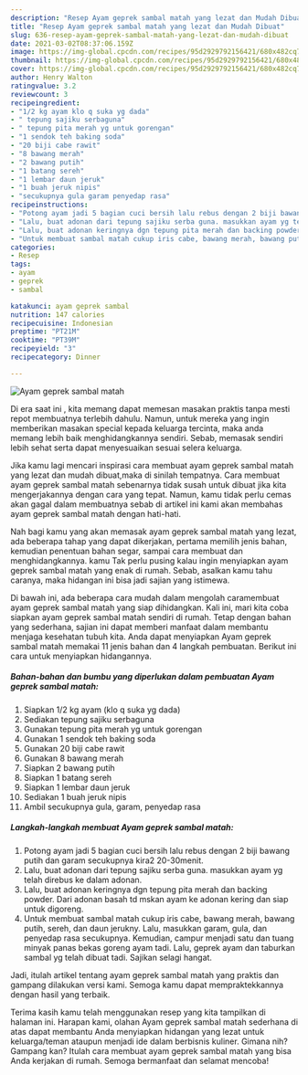 ```yaml
---
description: "Resep Ayam geprek sambal matah yang lezat dan Mudah Dibuat"
title: "Resep Ayam geprek sambal matah yang lezat dan Mudah Dibuat"
slug: 636-resep-ayam-geprek-sambal-matah-yang-lezat-dan-mudah-dibuat
date: 2021-03-02T08:37:06.159Z
image: https://img-global.cpcdn.com/recipes/95d2929792156421/680x482cq70/ayam-geprek-sambal-matah-foto-resep-utama.jpg
thumbnail: https://img-global.cpcdn.com/recipes/95d2929792156421/680x482cq70/ayam-geprek-sambal-matah-foto-resep-utama.jpg
cover: https://img-global.cpcdn.com/recipes/95d2929792156421/680x482cq70/ayam-geprek-sambal-matah-foto-resep-utama.jpg
author: Henry Walton
ratingvalue: 3.2
reviewcount: 3
recipeingredient:
- "1/2 kg ayam klo q suka yg dada"
- " tepung sajiku serbaguna"
- " tepung pita merah yg untuk gorengan"
- "1 sendok teh baking soda"
- "20 biji cabe rawit"
- "8 bawang merah"
- "2 bawang putih"
- "1 batang sereh"
- "1 lembar daun jeruk"
- "1 buah jeruk nipis"
- "secukupnya gula garam penyedap rasa"
recipeinstructions:
- "Potong ayam jadi 5 bagian cuci bersih lalu rebus dengan 2 biji bawang putih dan garam secukupnya kira2 20-30menit."
- "Lalu, buat adonan dari tepung sajiku serba guna. masukkan ayam yg telah direbus ke dalam adonan."
- "Lalu, buat adonan keringnya dgn tepung pita merah dan backing powder. Dari adonan basah td mskan ayam ke adonan kering dan siap untuk digoreng."
- "Untuk membuat sambal matah cukup iris cabe, bawang merah, bawang putih, sereh, dan daun jerukny. Lalu, masukkan garam, gula, dan penyedap rasa secukupnya. Kemudian, campur menjadi satu dan tuang minyak panas bekas goreng ayam tadi. Lalu, geprek ayam dan taburkan sambal yg telah dibuat tadi. Sajikan selagi hangat."
categories:
- Resep
tags:
- ayam
- geprek
- sambal

katakunci: ayam geprek sambal 
nutrition: 147 calories
recipecuisine: Indonesian
preptime: "PT21M"
cooktime: "PT39M"
recipeyield: "3"
recipecategory: Dinner

---
```



![Ayam geprek sambal matah](https://img-global.cpcdn.com/recipes/95d2929792156421/680x482cq70/ayam-geprek-sambal-matah-foto-resep-utama.jpg)

Di era  saat ini , kita memang dapat memesan masakan praktis tanpa mesti repot membuatnya terlebih dahulu. Namun, untuk mereka yang ingin memberikan masakan special kepada keluarga tercinta, maka anda memang lebih baik menghidangkannya sendiri. Sebab, memasak sendiri lebih sehat serta dapat menyesuaikan sesuai selera keluarga.

Jika kamu lagi mencari inspirasi cara membuat ayam geprek sambal matah yang lezat dan mudah dibuat,maka di sinilah tempatnya. Cara membuat ayam geprek sambal matah  sebenarnya tidak susah untuk dibuat jika kita mengerjakannya dengan cara yang tepat. Namun, kamu tidak perlu cemas akan gagal dalam membuatnya 
sebab di artikel ini kami akan membahas ayam geprek sambal matah dengan hati-hati.  



Nah bagi kamu yang akan memasak ayam geprek sambal matah yang lezat, ada beberapa tahap yang dapat dikerjakan, pertama memilih jenis bahan, kemudian penentuan bahan segar, sampai cara membuat dan menghidangkannya. kamu Tak perlu pusing kalau ingin menyiapkan ayam geprek sambal matah yang enak di rumah. Sebab, asalkan kamu  tahu caranya, maka hidangan ini bisa jadi sajian yang istimewa.

Di bawah ini, ada beberapa cara mudah dalam mengolah caramembuat ayam geprek sambal matah yang siap dihidangkan. Kali ini, mari kita coba siapkan ayam geprek sambal matah sendiri di rumah. Tetap dengan bahan yang sederhana, sajian ini dapat memberi manfaat dalam membantu menjaga kesehatan tubuh kita. Anda dapat menyiapkan Ayam geprek sambal matah memakai 11 jenis bahan dan 4 langkah pembuatan. Berikut ini cara untuk menyiapkan hidangannya.

<!--inarticleads1-->

##### Bahan-bahan dan bumbu yang diperlukan dalam pembuatan Ayam geprek sambal matah:

1. Siapkan 1/2 kg ayam (klo q suka yg dada)
1. Sediakan  tepung sajiku serbaguna
1. Gunakan  tepung pita merah yg untuk gorengan
1. Gunakan 1 sendok teh baking soda
1. Gunakan 20 biji cabe rawit
1. Gunakan 8 bawang merah
1. Siapkan 2 bawang putih
1. Siapkan 1 batang sereh
1. Siapkan 1 lembar daun jeruk
1. Sediakan 1 buah jeruk nipis
1. Ambil secukupnya gula, garam, penyedap rasa




<!--inarticleads2-->

##### Langkah-langkah membuat Ayam geprek sambal matah:

1. Potong ayam jadi 5 bagian cuci bersih lalu rebus dengan 2 biji bawang putih dan garam secukupnya kira2 20-30menit.
1. Lalu, buat adonan dari tepung sajiku serba guna. masukkan ayam yg telah direbus ke dalam adonan.
1. Lalu, buat adonan keringnya dgn tepung pita merah dan backing powder. Dari adonan basah td mskan ayam ke adonan kering dan siap untuk digoreng.
1. Untuk membuat sambal matah cukup iris cabe, bawang merah, bawang putih, sereh, dan daun jerukny. Lalu, masukkan garam, gula, dan penyedap rasa secukupnya. Kemudian, campur menjadi satu dan tuang minyak panas bekas goreng ayam tadi. Lalu, geprek ayam dan taburkan sambal yg telah dibuat tadi. Sajikan selagi hangat.




Jadi, itulah artikel tentang  ayam geprek sambal matah  yang praktis dan gampang dilakukan versi kami. Semoga kamu dapat mempraktekkannya dengan hasil yang terbaik. 

Terima kasih kamu telah menggunakan resep yang kita tampilkan di halaman ini. Harapan kami, olahan  Ayam geprek sambal matah sederhana di atas dapat membantu Anda menyiapkan hidangan yang lezat untuk keluarga/teman ataupun menjadi ide dalam berbisnis kuliner. Gimana nih? Gampang kan? Itulah cara membuat ayam geprek sambal matah yang bisa Anda kerjakan di rumah. Semoga bermanfaat dan selamat mencoba!

